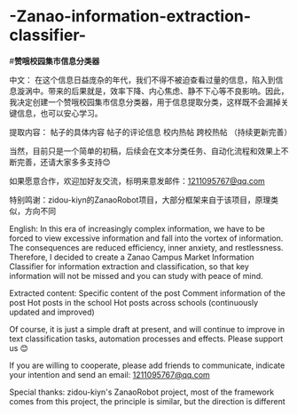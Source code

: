 # -Zanao-information-extraction-classifier-
#**赞哦校园集市信息分类器**

中文：
在这个信息日益庞杂的年代，我们不得不被迫查看过量的信息，陷入到信息漩涡中。带来的后果就是，效率下降、内心焦虑、静不下心等不良影响。因此，我决定创建一个赞哦校园集市信息分类器，用于信息提取分类，这样既不会漏掉关键信息，也可以安心学习。

提取内容：
帖子的具体内容
帖子的评论信息
校内热帖
跨校热帖
（持续更新完善）

当然，目前只是一个简单的初稿，后续会在文本分类任务、自动化流程和效果上不断完善，还请大家多多支持😊

如果愿意合作，欢迎加好友交流，标明来意发邮件：1211095767@qq.com

特别鸣谢：zidou-kiyn的ZanaoRobot项目，大部分框架来自于该项目，原理类似，方向不同

English:
In this era of increasingly complex information, we have to be forced to view excessive information and fall into the vortex of information. The consequences are reduced efficiency, inner anxiety, and restlessness. Therefore, I decided to create a Zanao Campus Market Information Classifier for information extraction and classification, so that key information will not be missed and you can study with peace of mind.

Extracted content: Specific content of the post Comment information of the post Hot posts in the school Hot posts across schools (continuously updated and improved)

Of course, it is just a simple draft at present, and will continue to improve in text classification tasks, automation processes and effects. Please support us 😊

If you are willing to cooperate, please add friends to communicate, indicate your intention and send an email: 1211095767@qq.com

Special thanks: zidou-kiyn's ZanaoRobot project, most of the framework comes from this project, the principle is similar, but the direction is different
